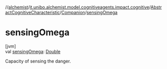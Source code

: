 //[alchemist](../../../../index.md)/[it.unibo.alchemist.model.cognitiveagents.impact.cognitive](../../index.md)/[AbstractCognitiveCharacteristic](../index.md)/[Companion](index.md)/[sensingOmega](sensing-omega.md)

# sensingOmega

[jvm]\
val [sensingOmega](sensing-omega.md): [Double](https://kotlinlang.org/api/latest/jvm/stdlib/kotlin/-double/index.html)

Capacity of sensing the danger.
